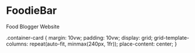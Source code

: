 # FoodieBar
Food Blogger Website


.container-card { margin: 10vw; padding: 10vw; display: grid; grid-template-columns: repeat(auto-fit, minmax(240px, 1fr)); place-content: center; }
